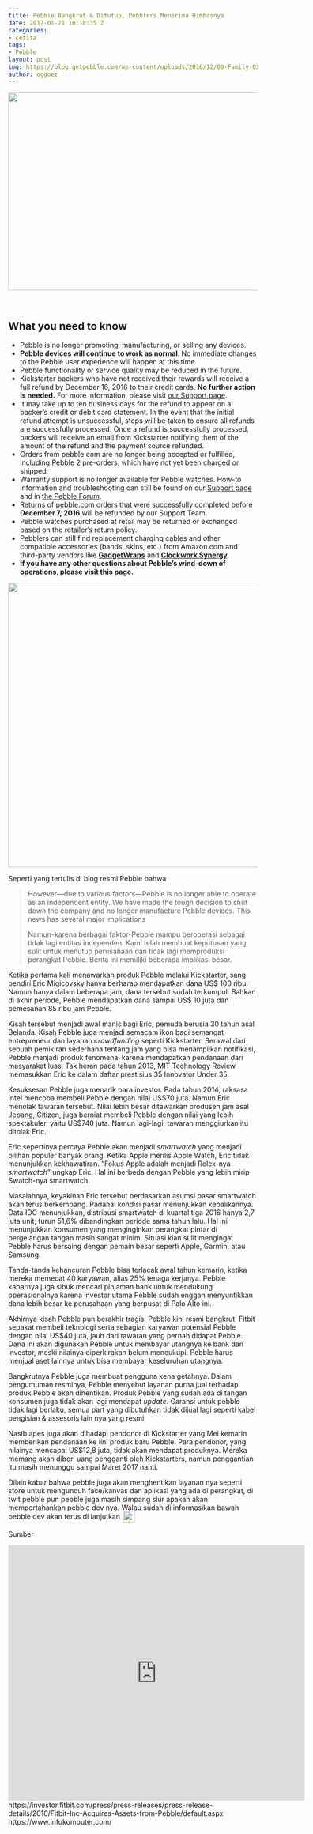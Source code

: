 ```yaml
---
title: Pebble Bangkrut & Ditutup, Pebblers Menerima Himbasnya
date: 2017-01-21 10:18:35 Z
categories:
- cerita
tags:
- Pebble
layout: post
img: https://blog.getpebble.com/wp-content/uploads/2016/12/00-Family-02-870x400.png
author: eggoez
---
```


<p><img class="" src="https://blog.getpebble.com/wp-content/uploads/2016/12/00-Family-02-870x400.png" alt="" width="870" height="400"></p>
<p>&nbsp;</p>
<h2>What you need to know</h2>
<ul>
<li>Pebble is no longer promoting, manufacturing, or selling any devices.</li>
<li><b>Pebble devices will continue to work as normal. </b>No immediate changes to the Pebble user experience will happen at this time.</li>
<li>Pebble functionality or service quality may be reduced in the future.</li>
<li>Kickstarter backers who have not received their rewards will receive a full refund by December 16, 2016 to their credit cards. <b>No further action is needed.</b> For more information, please visit <a href="http://help.getpebble.com/customer/portal/articles/2663228-what-does-pebble-joining-fitbit-mean-for-me-?b_id=8309" target="_blank">our Support page</a>.</li>
<li>It may take up to ten business days for the refund to appear on a backer’s credit or debit card statement. In the event that the initial refund attempt is unsuccessful, steps will be taken to ensure all refunds are successfully processed. Once a refund is successfully processed, backers will receive an email from Kickstarter notifying them of the amount of the refund and the payment source refunded.</li>
<li>Orders from pebble.com are no longer being accepted or fulfilled, including Pebble 2 pre-orders, which have not yet been charged or shipped.</li>
<li>Warranty support is no longer available for Pebble watches. How-to information and troubleshooting can still be found on our <a href="https://help.pebble.com" target="_blank">Support page</a> and in <a href="https://forums.pebble.com" target="_blank">the Pebble Forum</a>.</li>
<li>Returns of pebble.com orders that were successfully completed before <b>December 7, 2016</b> will be refunded by our Support Team.</li>
<li>Pebble watches purchased at retail may be returned or exchanged based on the retailer’s return policy.</li>
<li>Pebblers can still find replacement charging cables and other compatible accessories (bands, skins, etc.) from Amazon.com and third-party vendors like <a href="https://www.gadgetwraps.com/" target="_blank"><b>GadgetWraps</b></a> and <a href="https://www.clockworksynergy.com/shop/product-category/tech-straps/watch-straps-for-pebble/" target="_blank"><b>Clockwork Synergy</b></a><b>.</b></li>
<li><b>If you have any other questions about Pebble’s wind-down of operations, <a href="http://www.proofofclaims.com/PebbleTech/documents" target="_blank">please visit this page</a>.</b></li>
</ul>
<p><img class="alignnone" src="https://blog.getpebble.com/wp-content/uploads/2016/12/2016-11-21-15.54.53-768x576.jpg" alt="" width="768" height="576"></p>
<p>Seperti yang tertulis di blog resmi Pebble bahwa</p>
<blockquote><p>However—due to various factors—Pebble is no longer able to operate as an independent entity. We have made the tough decision to shut down the company and no longer manufacture Pebble devices. This news has several major implications</p>
<p><span id="result_box" class="" lang="id"><span class="">Namun</span>-karena berbagai faktor-Pebble mampu beroperasi sebagai <span class="">tidak lagi</span> entitas independen. Kami telah membuat keputusan yang sulit untuk menutup perusahaan dan tidak lagi memproduksi perangkat Pebble. Berita ini memiliki beberapa implikasi besar.</span></p></blockquote>
<p>Ketika pertama kali menawarkan produk Pebble melalui Kickstarter, sang pendiri Eric Migicovsky hanya berharap mendapatkan dana US$ 100 ribu. Namun hanya dalam beberapa jam, dana tersebut sudah terkumpul. Bahkan di akhir periode, Pebble mendapatkan dana sampai US$ 10 juta dan pemesanan 85 ribu jam Pebble.</p>
<p>Kisah tersebut menjadi awal manis bagi Eric, pemuda berusia 30 tahun asal Belanda. Kisah Pebble juga menjadi semacam ikon bagi semangat entrepreneur dan layanan <em>crowdfunding</em> seperti Kickstarter. Berawal dari sebuah pemikiran sederhana tentang jam yang bisa menampilkan notifikasi, Pebble menjadi produk fenomenal karena mendapatkan pendanaan dari masyarakat luas. Tak heran pada tahun 2013, MIT Technology Review memasukkan Eric ke dalam daftar prestisius 35 Innovator Under 35.</p>
<p>Kesuksesan Pebble juga menarik para investor. Pada tahun 2014, raksasa Intel mencoba membeli Pebble dengan nilai US$70 juta. Namun Eric menolak tawaran tersebut. Nilai lebih besar ditawarkan produsen jam asal Jepang, Citizen, juga berniat membeli Pebble dengan nilai yang lebih spektakuler, yaitu US$740 juta. Namun lagi-lagi, tawaran menggiurkan itu ditolak Eric.</p>
<p>Eric sepertinya percaya Pebble akan menjadi <em>smartwatch</em> yang menjadi pilihan populer banyak orang. Ketika Apple merilis Apple Watch, Eric tidak menunjukkan kekhawatiran. “Fokus Apple adalah menjadi Rolex-nya <em>smartwatch</em>” ungkap Eric. Hal ini berbeda dengan Pebble yang lebih mirip Swatch-nya smartwatch.</p>
<p>Masalahnya, keyakinan Eric tersebut berdasarkan asumsi pasar smartwatch akan terus berkembang. Padahal kondisi pasar menunjukkan kebalikannya. Data IDC menunjukkan, distribusi smartwatch di kuartal tiga 2016 hanya 2,7 juta unit; turun 51,6% dibandingkan periode sama tahun lalu. Hal ini menunjukkan konsumen yang menginginkan perangkat pintar di pergelangan tangan masih sangat minim. Situasi kian sulit mengingat Pebble harus bersaing dengan pemain besar seperti Apple, Garmin, atau Samsung.</p>
<p>Tanda-tanda kehancuran Pebble bisa terlacak awal tahun kemarin, ketika mereka memecat 40 karyawan, alias 25% tenaga kerjanya. Pebble kabarnya juga sibuk mencari pinjaman bank untuk mendukung operasionalnya karena investor utama Pebble sudah enggan menyuntikkan dana lebih besar ke perusahaan yang berpusat di Palo Alto ini.</p>
<p>Akhirnya kisah Pebble pun berakhir tragis. Pebble kini resmi bangkrut. Fitbit sepakat membeli teknologi serta sebagian karyawan potensial Pebble dengan nilai US$40 juta, jauh dari tawaran yang pernah didapat Pebble. Dana ini akan digunakan Pebble untuk membayar utangnya ke bank dan investor, meski nilainya diperkirakan belum mencukupi. Pebble harus menjual aset lainnya untuk bisa membayar keseluruhan utangnya.</p>
<p>Bangkrutnya Pebble juga membuat pengguna kena getahnya. Dalam pengumuman resminya, Pebble menyebut layanan purna jual terhadap produk Pebble akan dihentikan. Produk Pebble yang sudah ada di tangan konsumen juga tidak akan lagi mendapat <em>update</em>. Garansi untuk pebble tidak lagi berlaku, semua part yang dibutuhkan tidak dijual lagi seperti kabel pengisian &amp; assesoris lain nya yang resmi.</p>
<p>Nasib apes juga akan dihadapi pendonor di Kickstarter yang Mei kemarin memberikan pendanaan ke lini produk baru Pebble. Para pendonor, yang nilainya mencapai US$12,8 juta, tidak akan mendapat produknya. Mereka memang akan diberi uang pengganti oleh Kickstarters, namun penggantian itu masih menunggu sampai Maret 2017 nanti.</p>
<p>Dilain kabar bahwa pebble juga akan menghentikan layanan nya seperti store untuk mengunduh face/kanvas dan aplikasi yang ada di perangkat, di twit pebble pun pebble juga masih simpang siur apakah akan mempertahankan pebble dev nya. Walau sudah di informasikan bawah pebble dev akan terus di lanjutkan <img src="https://eggoez.bitbucket.io/wp-content/emojione/svg/1f64f.svg" alt=":thank:" class="emojione" style="font-size:inherit;height:3ex;width:3.1ex;min-height:20px;min-width:20px;display:inline-block;margin:-.2ex .15em .2ex;line-height:normal;vertical-align:middle"></p>
<p>Sumber</p>
<blockquote data-secret="UCMR9NA3zo" class="wp-embedded-content" style="display: none;"><p><a href="https://blog.getpebble.com/2016/12/07/fitbit/">Pebble’s Next Step</a></p></blockquote>
<p><iframe class="wp-embedded-content" sandbox="allow-scripts" security="restricted" style="" src="https://blog.getpebble.com/2016/12/07/fitbit/embed/#?secret=UCMR9NA3zo" data-secret="UCMR9NA3zo" title="“Pebble’s Next Step” — Pebble" marginwidth="0" marginheight="0" scrolling="no" width="600" height="517" frameborder="0"></iframe><br>
https://investor.fitbit.com/press/press-releases/press-release-details/2016/Fitbit-Inc-Acquires-Assets-from-Pebble/default.aspx<br>
https://www.infokomputer.com/</p>